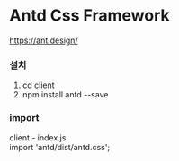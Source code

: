 # Antd Css Framework

https://ant.design/

### 설치
1. cd client 
2. npm install antd --save

### import
client - index.js <br>
import 'antd/dist/antd.css';
